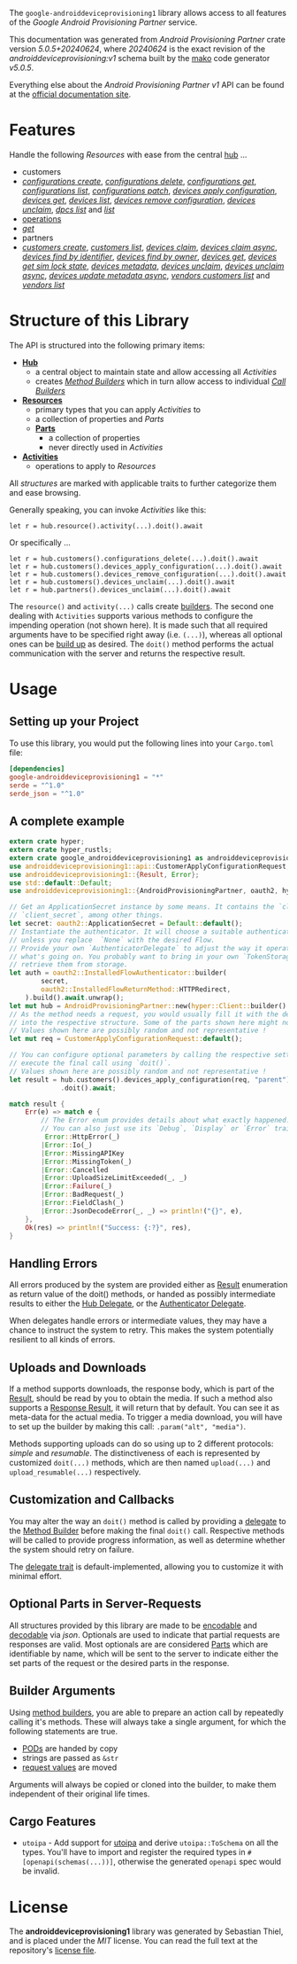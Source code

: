 <!---
DO NOT EDIT !
This file was generated automatically from 'src/generator/templates/api/README.md.mako'
DO NOT EDIT !
-->
The `google-androiddeviceprovisioning1` library allows access to all features of the *Google Android Provisioning Partner* service.

This documentation was generated from *Android Provisioning Partner* crate version *5.0.5+20240624*, where *20240624* is the exact revision of the *androiddeviceprovisioning:v1* schema built by the [mako](http://www.makotemplates.org/) code generator *v5.0.5*.

Everything else about the *Android Provisioning Partner* *v1* API can be found at the
[official documentation site](https://developers.google.com/zero-touch/).
# Features

Handle the following *Resources* with ease from the central [hub](https://docs.rs/google-androiddeviceprovisioning1/5.0.5+20240624/google_androiddeviceprovisioning1/AndroidProvisioningPartner) ... 

* customers
 * [*configurations create*](https://docs.rs/google-androiddeviceprovisioning1/5.0.5+20240624/google_androiddeviceprovisioning1/api::CustomerConfigurationCreateCall), [*configurations delete*](https://docs.rs/google-androiddeviceprovisioning1/5.0.5+20240624/google_androiddeviceprovisioning1/api::CustomerConfigurationDeleteCall), [*configurations get*](https://docs.rs/google-androiddeviceprovisioning1/5.0.5+20240624/google_androiddeviceprovisioning1/api::CustomerConfigurationGetCall), [*configurations list*](https://docs.rs/google-androiddeviceprovisioning1/5.0.5+20240624/google_androiddeviceprovisioning1/api::CustomerConfigurationListCall), [*configurations patch*](https://docs.rs/google-androiddeviceprovisioning1/5.0.5+20240624/google_androiddeviceprovisioning1/api::CustomerConfigurationPatchCall), [*devices apply configuration*](https://docs.rs/google-androiddeviceprovisioning1/5.0.5+20240624/google_androiddeviceprovisioning1/api::CustomerDeviceApplyConfigurationCall), [*devices get*](https://docs.rs/google-androiddeviceprovisioning1/5.0.5+20240624/google_androiddeviceprovisioning1/api::CustomerDeviceGetCall), [*devices list*](https://docs.rs/google-androiddeviceprovisioning1/5.0.5+20240624/google_androiddeviceprovisioning1/api::CustomerDeviceListCall), [*devices remove configuration*](https://docs.rs/google-androiddeviceprovisioning1/5.0.5+20240624/google_androiddeviceprovisioning1/api::CustomerDeviceRemoveConfigurationCall), [*devices unclaim*](https://docs.rs/google-androiddeviceprovisioning1/5.0.5+20240624/google_androiddeviceprovisioning1/api::CustomerDeviceUnclaimCall), [*dpcs list*](https://docs.rs/google-androiddeviceprovisioning1/5.0.5+20240624/google_androiddeviceprovisioning1/api::CustomerDpcListCall) and [*list*](https://docs.rs/google-androiddeviceprovisioning1/5.0.5+20240624/google_androiddeviceprovisioning1/api::CustomerListCall)
* [operations](https://docs.rs/google-androiddeviceprovisioning1/5.0.5+20240624/google_androiddeviceprovisioning1/api::Operation)
 * [*get*](https://docs.rs/google-androiddeviceprovisioning1/5.0.5+20240624/google_androiddeviceprovisioning1/api::OperationGetCall)
* partners
 * [*customers create*](https://docs.rs/google-androiddeviceprovisioning1/5.0.5+20240624/google_androiddeviceprovisioning1/api::PartnerCustomerCreateCall), [*customers list*](https://docs.rs/google-androiddeviceprovisioning1/5.0.5+20240624/google_androiddeviceprovisioning1/api::PartnerCustomerListCall), [*devices claim*](https://docs.rs/google-androiddeviceprovisioning1/5.0.5+20240624/google_androiddeviceprovisioning1/api::PartnerDeviceClaimCall), [*devices claim async*](https://docs.rs/google-androiddeviceprovisioning1/5.0.5+20240624/google_androiddeviceprovisioning1/api::PartnerDeviceClaimAsyncCall), [*devices find by identifier*](https://docs.rs/google-androiddeviceprovisioning1/5.0.5+20240624/google_androiddeviceprovisioning1/api::PartnerDeviceFindByIdentifierCall), [*devices find by owner*](https://docs.rs/google-androiddeviceprovisioning1/5.0.5+20240624/google_androiddeviceprovisioning1/api::PartnerDeviceFindByOwnerCall), [*devices get*](https://docs.rs/google-androiddeviceprovisioning1/5.0.5+20240624/google_androiddeviceprovisioning1/api::PartnerDeviceGetCall), [*devices get sim lock state*](https://docs.rs/google-androiddeviceprovisioning1/5.0.5+20240624/google_androiddeviceprovisioning1/api::PartnerDeviceGetSimLockStateCall), [*devices metadata*](https://docs.rs/google-androiddeviceprovisioning1/5.0.5+20240624/google_androiddeviceprovisioning1/api::PartnerDeviceMetadataCall), [*devices unclaim*](https://docs.rs/google-androiddeviceprovisioning1/5.0.5+20240624/google_androiddeviceprovisioning1/api::PartnerDeviceUnclaimCall), [*devices unclaim async*](https://docs.rs/google-androiddeviceprovisioning1/5.0.5+20240624/google_androiddeviceprovisioning1/api::PartnerDeviceUnclaimAsyncCall), [*devices update metadata async*](https://docs.rs/google-androiddeviceprovisioning1/5.0.5+20240624/google_androiddeviceprovisioning1/api::PartnerDeviceUpdateMetadataAsyncCall), [*vendors customers list*](https://docs.rs/google-androiddeviceprovisioning1/5.0.5+20240624/google_androiddeviceprovisioning1/api::PartnerVendorCustomerListCall) and [*vendors list*](https://docs.rs/google-androiddeviceprovisioning1/5.0.5+20240624/google_androiddeviceprovisioning1/api::PartnerVendorListCall)




# Structure of this Library

The API is structured into the following primary items:

* **[Hub](https://docs.rs/google-androiddeviceprovisioning1/5.0.5+20240624/google_androiddeviceprovisioning1/AndroidProvisioningPartner)**
    * a central object to maintain state and allow accessing all *Activities*
    * creates [*Method Builders*](https://docs.rs/google-androiddeviceprovisioning1/5.0.5+20240624/google_androiddeviceprovisioning1/client::MethodsBuilder) which in turn
      allow access to individual [*Call Builders*](https://docs.rs/google-androiddeviceprovisioning1/5.0.5+20240624/google_androiddeviceprovisioning1/client::CallBuilder)
* **[Resources](https://docs.rs/google-androiddeviceprovisioning1/5.0.5+20240624/google_androiddeviceprovisioning1/client::Resource)**
    * primary types that you can apply *Activities* to
    * a collection of properties and *Parts*
    * **[Parts](https://docs.rs/google-androiddeviceprovisioning1/5.0.5+20240624/google_androiddeviceprovisioning1/client::Part)**
        * a collection of properties
        * never directly used in *Activities*
* **[Activities](https://docs.rs/google-androiddeviceprovisioning1/5.0.5+20240624/google_androiddeviceprovisioning1/client::CallBuilder)**
    * operations to apply to *Resources*

All *structures* are marked with applicable traits to further categorize them and ease browsing.

Generally speaking, you can invoke *Activities* like this:

```Rust,ignore
let r = hub.resource().activity(...).doit().await
```

Or specifically ...

```ignore
let r = hub.customers().configurations_delete(...).doit().await
let r = hub.customers().devices_apply_configuration(...).doit().await
let r = hub.customers().devices_remove_configuration(...).doit().await
let r = hub.customers().devices_unclaim(...).doit().await
let r = hub.partners().devices_unclaim(...).doit().await
```

The `resource()` and `activity(...)` calls create [builders][builder-pattern]. The second one dealing with `Activities` 
supports various methods to configure the impending operation (not shown here). It is made such that all required arguments have to be 
specified right away (i.e. `(...)`), whereas all optional ones can be [build up][builder-pattern] as desired.
The `doit()` method performs the actual communication with the server and returns the respective result.

# Usage

## Setting up your Project

To use this library, you would put the following lines into your `Cargo.toml` file:

```toml
[dependencies]
google-androiddeviceprovisioning1 = "*"
serde = "^1.0"
serde_json = "^1.0"
```

## A complete example

```Rust
extern crate hyper;
extern crate hyper_rustls;
extern crate google_androiddeviceprovisioning1 as androiddeviceprovisioning1;
use androiddeviceprovisioning1::api::CustomerApplyConfigurationRequest;
use androiddeviceprovisioning1::{Result, Error};
use std::default::Default;
use androiddeviceprovisioning1::{AndroidProvisioningPartner, oauth2, hyper, hyper_rustls, chrono, FieldMask};

// Get an ApplicationSecret instance by some means. It contains the `client_id` and 
// `client_secret`, among other things.
let secret: oauth2::ApplicationSecret = Default::default();
// Instantiate the authenticator. It will choose a suitable authentication flow for you, 
// unless you replace  `None` with the desired Flow.
// Provide your own `AuthenticatorDelegate` to adjust the way it operates and get feedback about 
// what's going on. You probably want to bring in your own `TokenStorage` to persist tokens and
// retrieve them from storage.
let auth = oauth2::InstalledFlowAuthenticator::builder(
        secret,
        oauth2::InstalledFlowReturnMethod::HTTPRedirect,
    ).build().await.unwrap();
let mut hub = AndroidProvisioningPartner::new(hyper::Client::builder().build(hyper_rustls::HttpsConnectorBuilder::new().with_native_roots().unwrap().https_or_http().enable_http1().build()), auth);
// As the method needs a request, you would usually fill it with the desired information
// into the respective structure. Some of the parts shown here might not be applicable !
// Values shown here are possibly random and not representative !
let mut req = CustomerApplyConfigurationRequest::default();

// You can configure optional parameters by calling the respective setters at will, and
// execute the final call using `doit()`.
// Values shown here are possibly random and not representative !
let result = hub.customers().devices_apply_configuration(req, "parent")
             .doit().await;

match result {
    Err(e) => match e {
        // The Error enum provides details about what exactly happened.
        // You can also just use its `Debug`, `Display` or `Error` traits
         Error::HttpError(_)
        |Error::Io(_)
        |Error::MissingAPIKey
        |Error::MissingToken(_)
        |Error::Cancelled
        |Error::UploadSizeLimitExceeded(_, _)
        |Error::Failure(_)
        |Error::BadRequest(_)
        |Error::FieldClash(_)
        |Error::JsonDecodeError(_, _) => println!("{}", e),
    },
    Ok(res) => println!("Success: {:?}", res),
}

```
## Handling Errors

All errors produced by the system are provided either as [Result](https://docs.rs/google-androiddeviceprovisioning1/5.0.5+20240624/google_androiddeviceprovisioning1/client::Result) enumeration as return value of
the doit() methods, or handed as possibly intermediate results to either the 
[Hub Delegate](https://docs.rs/google-androiddeviceprovisioning1/5.0.5+20240624/google_androiddeviceprovisioning1/client::Delegate), or the [Authenticator Delegate](https://docs.rs/yup-oauth2/*/yup_oauth2/trait.AuthenticatorDelegate.html).

When delegates handle errors or intermediate values, they may have a chance to instruct the system to retry. This 
makes the system potentially resilient to all kinds of errors.

## Uploads and Downloads
If a method supports downloads, the response body, which is part of the [Result](https://docs.rs/google-androiddeviceprovisioning1/5.0.5+20240624/google_androiddeviceprovisioning1/client::Result), should be
read by you to obtain the media.
If such a method also supports a [Response Result](https://docs.rs/google-androiddeviceprovisioning1/5.0.5+20240624/google_androiddeviceprovisioning1/client::ResponseResult), it will return that by default.
You can see it as meta-data for the actual media. To trigger a media download, you will have to set up the builder by making
this call: `.param("alt", "media")`.

Methods supporting uploads can do so using up to 2 different protocols: 
*simple* and *resumable*. The distinctiveness of each is represented by customized 
`doit(...)` methods, which are then named `upload(...)` and `upload_resumable(...)` respectively.

## Customization and Callbacks

You may alter the way an `doit()` method is called by providing a [delegate](https://docs.rs/google-androiddeviceprovisioning1/5.0.5+20240624/google_androiddeviceprovisioning1/client::Delegate) to the 
[Method Builder](https://docs.rs/google-androiddeviceprovisioning1/5.0.5+20240624/google_androiddeviceprovisioning1/client::CallBuilder) before making the final `doit()` call. 
Respective methods will be called to provide progress information, as well as determine whether the system should 
retry on failure.

The [delegate trait](https://docs.rs/google-androiddeviceprovisioning1/5.0.5+20240624/google_androiddeviceprovisioning1/client::Delegate) is default-implemented, allowing you to customize it with minimal effort.

## Optional Parts in Server-Requests

All structures provided by this library are made to be [encodable](https://docs.rs/google-androiddeviceprovisioning1/5.0.5+20240624/google_androiddeviceprovisioning1/client::RequestValue) and 
[decodable](https://docs.rs/google-androiddeviceprovisioning1/5.0.5+20240624/google_androiddeviceprovisioning1/client::ResponseResult) via *json*. Optionals are used to indicate that partial requests are responses 
are valid.
Most optionals are are considered [Parts](https://docs.rs/google-androiddeviceprovisioning1/5.0.5+20240624/google_androiddeviceprovisioning1/client::Part) which are identifiable by name, which will be sent to 
the server to indicate either the set parts of the request or the desired parts in the response.

## Builder Arguments

Using [method builders](https://docs.rs/google-androiddeviceprovisioning1/5.0.5+20240624/google_androiddeviceprovisioning1/client::CallBuilder), you are able to prepare an action call by repeatedly calling it's methods.
These will always take a single argument, for which the following statements are true.

* [PODs][wiki-pod] are handed by copy
* strings are passed as `&str`
* [request values](https://docs.rs/google-androiddeviceprovisioning1/5.0.5+20240624/google_androiddeviceprovisioning1/client::RequestValue) are moved

Arguments will always be copied or cloned into the builder, to make them independent of their original life times.

[wiki-pod]: http://en.wikipedia.org/wiki/Plain_old_data_structure
[builder-pattern]: http://en.wikipedia.org/wiki/Builder_pattern
[google-go-api]: https://github.com/google/google-api-go-client

## Cargo Features

* `utoipa` - Add support for [utoipa](https://crates.io/crates/utoipa) and derive `utoipa::ToSchema` on all
the types. You'll have to import and register the required types in `#[openapi(schemas(...))]`, otherwise the
generated `openapi` spec would be invalid.


# License
The **androiddeviceprovisioning1** library was generated by Sebastian Thiel, and is placed 
under the *MIT* license.
You can read the full text at the repository's [license file][repo-license].

[repo-license]: https://github.com/Byron/google-apis-rsblob/main/LICENSE.md

